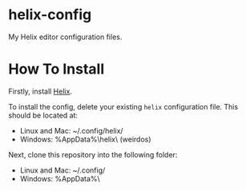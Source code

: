 # helix-config
My Helix editor configuration files.

# How To Install

Firstly, install [Helix](https://docs.helix-editor.com/master/install.html).

To install the config, delete your existing `helix` configuration file. This should be located at:

- Linux and Mac: ~/.config/helix/
- Windows: %AppData%\helix\ (weirdos)

Next, clone this repository into the following folder:

- Linux and Mac: ~/.config/
- Windows: %AppData%\
